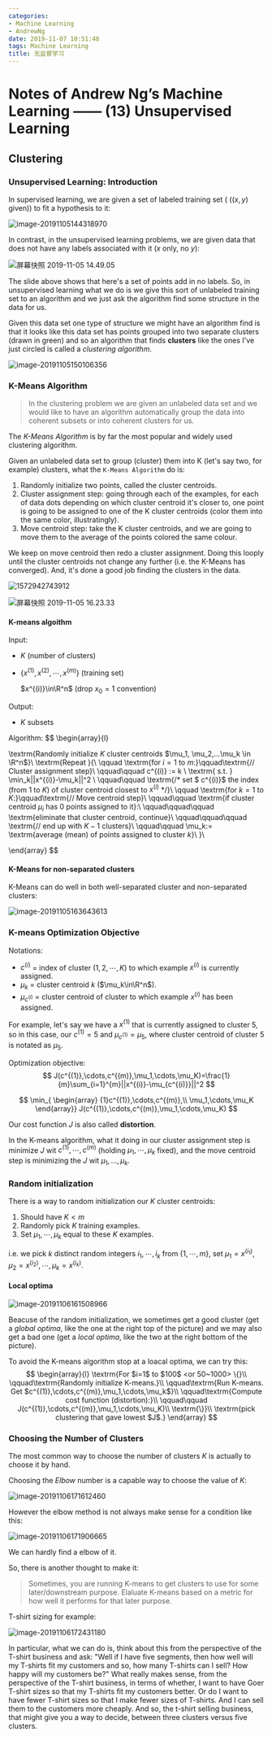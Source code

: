 ```yaml
---
categories:
- Machine Learning
- AndrewNg
date: 2019-11-07 10:51:48
tags: Machine Learning
title: 无监督学习
---
```



# Notes of Andrew Ng’s Machine Learning —— (13) Unsupervised Learning

## Clustering

### Unsupervised Learning: Introduction

In supervised learning, we are given a set of labeled training set ( ($(x,y)$ given)) to fit a hypothesis to it:

![image-20191105144318970](https://tva1.sinaimg.cn/large/006y8mN6gy1g8n5s7zmffj30lv0ca40u.jpg)

In contrast, in the unsupervised learning problems, we are given data that does not have any labels associated with it ($x$ only, no $y$):

 ![屏幕快照 2019-11-05 14.49.05](https://tva1.sinaimg.cn/large/006y8mN6gy1g8n62mi54pj30lw0catay.jpg)

The slide above shows that here's a set of points add in no labels. So, in unsupervised learning what we do is we give this sort of unlabeled training set to an algorithm and we just ask the algorithm find some structure in the data for us. 

Given this data set one type of structure we might have an algorithm find is that it looks like this data set has points grouped into two separate clusters (drawn in green) and so an algorithm that finds **clusters** like the ones I've just circled is called a *clustering algorithm*.

![image-20191105150106356](https://tva1.sinaimg.cn/large/006y8mN6gy1g8n6ap2y9bj30lq0d7135.jpg)



### K-Means Algorithm

> In the clustering problem we are given an unlabeled data set and we would like to have an algorithm automatically group the data into coherent subsets or into coherent clusters for us.

The *K-Means Algorithm* is  by far the most popular and widely used clustering algorithm.

Given an unlabeled data set to group (cluster) them into K (let's say two, for example) clusters, what the `K-Means Algorithm` do is:

1. Randomly initialize two points, called the cluster centroids.
2. Cluster assignment step: going through each of the examples, for each of data dots depending on which cluster centroid it's closer to, one point is going to be assigned to one of the K cluster centroids (color them into the same color, illustratingly).
3. Move centroid step:  take the K cluster centroids, and we are going to move them to the average of the points colored the same colour.

We keep on move centroid then redo a cluster assignment. Doing this looply until the cluster centroids not change any further (i.e. the K-Means has converged). And, it's done a good job finding the clusters in the data.

![1572942743912](https://tva1.sinaimg.cn/large/006y8mN6ly1g8n8yx2xiwg30hy0cadi8.gif)

![屏幕快照 2019-11-05 16.23.33](https://tva1.sinaimg.cn/large/006y8mN6ly1g8n98yihsoj30us0c8go8.jpg)

#### K-means algoithm

Input: 

- $K$ (number of clusters)

- $\{x^{(1)},x^{(2)},\cdots,x^{(m)}\}$ (training set)

  $x^{(i)}\in\R^n$ (drop $x_0=1$ convention)

Output:

- $K$ subsets

Algorithm:
$$
\begin{array}{l}

\textrm{Randomly initialize $K$ cluster centroids $\mu_1, \mu_2,...\mu_k \in \R^n$}\\
\textrm{Repeat }\{\\
\qquad \textrm{for $i=1$ to $m$:}\qquad\textrm{// Cluster assignment step}\\
\qquad\qquad c^{(i)} := k \ \textrm{ s.t. } \min_k||x^{(i)}-\mu_k||^2 \\
\qquad\qquad \textrm{/* set $ c^{(i)}$ the index (from $1$ to $K$) of cluster centroid closest to $x^{(i)}$ */}\\
\qquad \textrm{for $k=1$ to $K$:}\qquad\textrm{// Move centroid step}\\
\qquad\qquad \textrm{if cluster centroid $\mu_i$ has 0 points assigned to it}:\\
\qquad\qquad\qquad \textrm{eliminate that cluster centroid, continue}\\
\qquad\qquad\qquad \textrm{// end up with $K-1$ clusters}\\
\qquad\qquad \mu_k:= \textrm{average (mean) of points assigned to cluster $k$}\\
\}\\

\end{array}
$$

#### K-Means for non-separated clusters

K-Means can do well in both well-separated cluster and non-separated clusters:

![image-20191105163643613](https://tva1.sinaimg.cn/large/006y8mN6ly1g8n930vsnrj30mv09swhe.jpg)

### K-means Optimization Objective

Notations:

* $c^{(i)}$ = index of cluster ($1,2,\cdots,K$) to which example $x^{(i)}$ is currently assigned.
* $\mu_k$ = cluster centroid $k$ ($\mu_k\in\R^n$).
* $\mu_{c^{(i)}}$ = cluster centroid of cluster to which example $x^{(i)}$ has been assigned.

For example, let's say we have a $x^{(1)}$ that is currently assigned to cluster $5$, so in this case, our $c^{(1)}=5$ and $\mu_{c^{(1)}}=\mu_5$, where cluster centroid of cluster $5$ is notated as $\mu_5$. 

Optimization objective:
$$
J(c^{(1)},\cdots,c^{(m)},\mu_1,\cdots,\mu_K)=\frac{1}{m}\sum_{i=1}^{m}||x^{(i)}-\mu_{c^{(i)}}||^2
$$

$$
\min_{
\begin{array}
	{1}c^{(1)},\cdots,c^{(m)},\\
	\mu_1,\cdots,\mu_K
\end{array}}
J(c^{(1)},\cdots,c^{(m)},\mu_1,\cdots,\mu_K)
$$

Our cost function $J$  is also called **distortion**.

In the K-means algorithm, what it doing in our cluster assignment step is minimize $J$ wit $c^{(1)},\cdots,c^{(m)}$ (holding $\mu_1,\cdots,\mu_k$ fixed), and the move centroid step is minimizing the $J$ wit $\mu_1,...,\mu_k$.

### Random initialization

There is a way to random initialization our $K$ cluster centroids:

1. Should have $K<m$
2. Randomly pick $K$ training examples.
3. Set $\mu_1,\cdots,\mu_k$ equal to these $K$ examples.

i.e. we pick $k$ distinct random integers $i_1,\cdots,i_k$ from $\{1,\cdots,m\}$, set $\mu_1=x^{(i_1)},\mu_2=x^{(i_2)},\cdots,\mu_k=x^{(i_k)}$.

#### Local optima

![image-20191106161508966](https://tva1.sinaimg.cn/large/006y8mN6ly1g8oe2i8gz8j30oo0d8tb5.jpg)

Beacuse of the random initialization, we sometimes get a good cluster (get a *global optima*, like the one at the right top of the picture) and we may also get a bad one (get a *local optima*, like the two at the right bottom of the picture).

To avoid the K-means algorithm stop at a loacal optima, we can try this:
$$
\begin{array}{l}
\textrm{For $i=1$ to $100$ <or 50~1000> \{}\\
\qquad\textrm{Randomly initialize K-means.}\\
\qquad\textrm{Run K-means. Get $c^{(1)},\cdots,c^{(m)},\mu_1,\cdots,\mu_k$}\\
\qquad\textrm{Compute cost function (distortion):}\\
\qquad\qquad J(c^{(1)},\cdots,c^{(m)},\mu_1,\cdots,\mu_K)\\
\textrm{\}}\\
\textrm{pick clustering that gave lowest $J$.}
\end{array}
$$

### Choosing the Number of Clusters

The most common way to choose the number of clusters $K$ is actually to choose it by hand.

Choosing the *Elbow* number is a capable way to choose the value of $K$:

![image-20191106171612460](https://tva1.sinaimg.cn/large/006y8mN6gy1g8oftu824rj30cb0c3407.jpg)

However the elbow method is not always make sense for a condition like this:

![image-20191106171906665](https://tva1.sinaimg.cn/large/006y8mN6gy1g8ofwmrgy0j30bb08fwf9.jpg)

We can hardly find a elbow of it.

So, there is another thought to make it:

> Sometimes, you are running K-means to get clusters to use for some later/downstream purpose. Elaluate K-means based on a metric for how well it performs for that later purpose.

T-shirt sizing for example:

![image-20191106172431180](https://tva1.sinaimg.cn/large/006y8mN6gy1g8og2ak66wj30o709l0wr.jpg)

In particular, what we can do is, think about this from the perspective of the T-shirt business and ask: "Well if I have five segments, then how well will my T-shirts fit my  customers and so, how many T-shirts can I sell? How happy will my customers be?" What really makes sense, from the perspective of the T-shirt business, in terms of whether, I want to have Goer T-shirt sizes so that my T-shirts fit my customers better. Or do I want to have fewer T-shirt sizes so that I make fewer sizes of T-shirts. And I can sell them to the customers more cheaply. And so, the t-shirt selling business, that might give you a way to decide, between three clusters versus five clusters.





